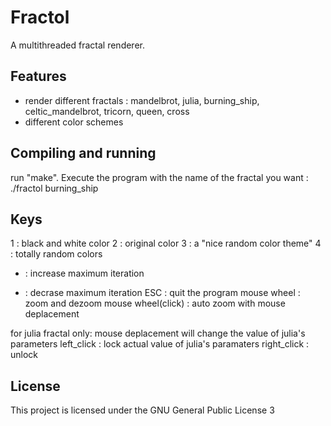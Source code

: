 # Fractol

A multithreaded fractal renderer.

## Features 
* render different fractals : mandelbrot, julia, burning_ship, celtic_mandelbrot, tricorn, queen, cross
* different color schemes

## Compiling and running

run "make".
Execute the program with the name of the fractal you want : ./fractol burning_ship

## Keys
1 : black and white color
2 : original color
3 : a "nice random color theme"
4 : totally random colors
+ : increase maximum iteration
- : decrase maximum iteration
ESC : quit the program
mouse wheel : zoom and dezoom
mouse wheel(click) : auto zoom with mouse deplacement

for julia fractal only:	
mouse deplacement will change the value of julia's parameters
left_click : lock actual value of julia's paramaters
right_click : unlock

## License
This project is licensed under the GNU General Public License 3
